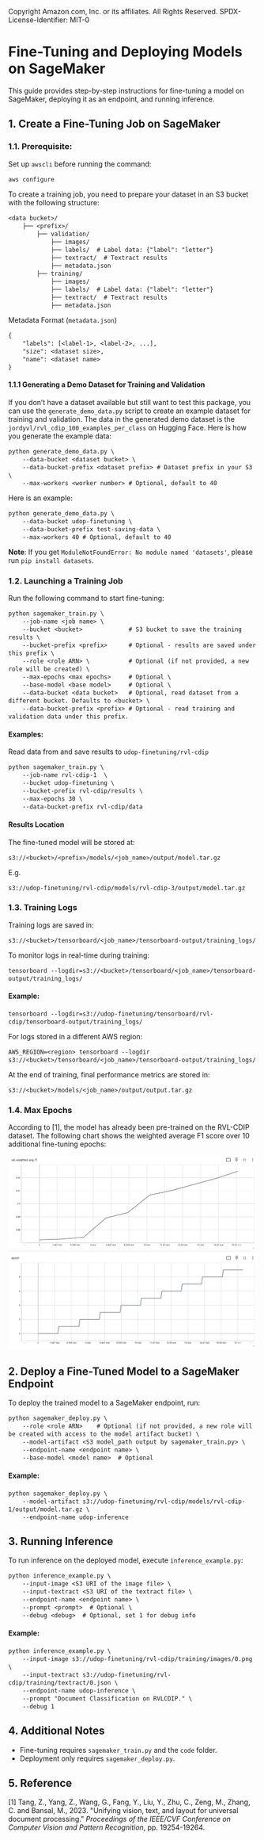 Copyright Amazon.com, Inc. or its affiliates. All Rights Reserved.
SPDX-License-Identifier: MIT-0

# Fine-Tuning and Deploying Models on SageMaker

This guide provides step-by-step instructions for fine-tuning a model on SageMaker, deploying it as an endpoint, and running inference.

## 1. Create a Fine-Tuning Job on SageMaker


### 1.1. Prerequisite:
Set up `awscli` before running the command:
```
aws configure
```

To create a training job, you need to prepare your dataset in an S3 bucket with the following structure:

```
<data bucket>/
    ├── <prefix>/
        ├── validation/
            ├── images/
            ├── labels/  # Label data: {"label": "letter"}
            ├── textract/  # Textract results
            ├── metadata.json
        ├── training/
            ├── images/
            ├── labels/  # Label data: {"label": "letter"}
            ├── textract/  # Textract results
            ├── metadata.json
```

Metadata Format (`metadata.json`)
```
{
    "labels": [<label-1>, <label-2>, ...],
    "size": <dataset size>,
    "name": <dataset name>
}
```

#### 1.1.1 Generating a Demo Dataset for Training and Validation
If you don’t have a dataset available but still want to test this package, you can use the `generate_demo_data.py` script to create an example dataset for training and validation. The data in the generated demo dataset is the `jordyvl/rvl_cdip_100_examples_per_class` on Hugging Face. Here is how you generate the example data:

```
python generate_demo_data.py \
    --data-bucket <dataset bucket> \
    --data-bucket-prefix <dataset prefix> # Dataset prefix in your S3 \
    --max-workers <worker number> # Optional, default to 40
```

Here is an example:
```
python generate_demo_data.py \
    --data-bucket udop-finetuning \
    --data-bucket-prefix test-saving-data \
    --max-workers 40 # Optional, default to 40
```

**Note**: If you get `ModuleNotFoundError: No module named 'datasets'`, please run `pip install datasets`.

### 1.2. Launching a Training Job
Run the following command to start fine-tuning:

```
python sagemaker_train.py \
    --job-name <job name> \
    --bucket <bucket>             # S3 bucket to save the training results \
    --bucket-prefix <prefix>      # Optional - results are saved under this prefix \
    --role <role ARN> \           # Optional (if not provided, a new role will be created) \
    --max-epochs <max epochs>     # Optional \
    --base-model <base model>     # Optional \
    --data-bucket <data bucket>   # Optional, read dataset from a different bucket. Defaults to <bucket> \
    --data-bucket-prefix <prefix> # Optional - read training and validation data under this prefix.
```

#### Examples:

Read data from and save results to `udop-finetuning/rvl-cdip`
```
python sagemaker_train.py \
    --job-name rvl-cdip-1  \
    --bucket udop-finetuning \
    --bucket-prefix rvl-cdip/results \
    --max-epochs 30 \
    --data-bucket-prefix rvl-cdip/data
```

#### Results Location
The fine-tuned model will be stored at:
```
s3://<bucket>/<prefix>/models/<job_name>/output/model.tar.gz
```
E.g.
```
s3://udop-finetuning/rvl-cdip/models/rvl-cdip-3/output/model.tar.gz
```

### 1.3. Training Logs
Training logs are saved in:
```
s3://<bucket>/tensorboard/<job_name>/tensorboard-output/training_logs/
```
To monitor logs in real-time during training:
```
tensorboard --logdir=s3://<bucket>/tensorboard/<job_name>/tensorboard-output/training_logs/
```

#### Example:
```
tensorboard --logdir=s3://udop-finetuning/tensorboard/rvl-cdip/tensorboard-output/training_logs/
```

For logs stored in a different AWS region:
```
AWS_REGION=<region> tensorboard --logdir s3://<bucket>/tensorboard/<job_name>/tensorboard-output/training_logs/
```

At the end of training, final performance metrics are stored in:
```
s3://<bucket>/models/<job_name>/output/output.tar.gz
```

### 1.4. Max Epochs
According to [1], the model has already been pre-trained on the RVL-CDIP dataset. The following chart shows the weighted average F1 score over 10 additional fine-tuning epochs:

![Weighted Average F1 Score](./assets/performance.png)
![Epoch vs Time](./assets/epoch.png)

## 2. Deploy a Fine-Tuned Model to a SageMaker Endpoint

To deploy the trained model to a SageMaker endpoint, run:
```
python sagemaker_deploy.py \
    --role <role ARN>    # Optional (if not provided, a new role will be created with access to the model artifact bucket) \
    --model-artifact <S3 model_path output by sagemaker_train.py> \
    --endpoint-name <endpoint name> \
    --base-model <model name>  # Optional
```

#### Example:
```
python sagemaker_deploy.py \
    --model-artifact s3://udop-finetuning/rvl-cdip/models/rvl-cdip-1/output/model.tar.gz \
    --endpoint-name udop-inference
```

## 3. Running Inference
To run inference on the deployed model, execute `inference_example.py`:
```
python inference_example.py \
    --input-image <S3 URI of the image file> \
    --input-textract <S3 URI of the textract file> \
    --endpoint-name <endpoint name> \
    --prompt <prompt>  # Optional \
    --debug <debug>  # Optional, set 1 for debug info
```

#### Example:
```
python inference_example.py \
    --input-image s3://udop-finetuning/rvl-cdip/training/images/0.png \
    --input-textract s3://udop-finetuning/rvl-cdip/training/textract/0.json \
    --endpoint-name udop-inference \
    --prompt "Document Classification on RVLCDIP." \
    --debug 1
```

## 4. Additional Notes
- Fine-tuning requires `sagemaker_train.py` and the `code` folder.
- Deployment only requires `sagemaker_deploy.py`.

## 5. Reference
[1] Tang, Z., Yang, Z., Wang, G., Fang, Y., Liu, Y., Zhu, C., Zeng, M., Zhang, C. and Bansal, M., 2023. "Unifying vision, text, and layout for universal document processing." *Proceedings of the IEEE/CVF Conference on Computer Vision and Pattern Recognition*, pp. 19254-19264.
